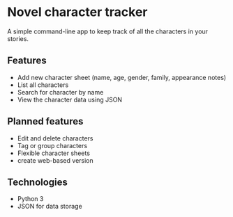 # Novel character tracker

A simple command-line app to keep track of all the characters in your stories.

## Features

- Add new character sheet (name, age, gender, family, appearance notes)
- List all characters
- Search for character by name
- View the character data using JSON

## Planned features

- Edit and delete characters
- Tag or group characters
- Flexible character sheets
- create web-based version

## Technologies

- Python 3
- JSON for data storage